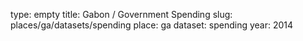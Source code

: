 type: empty
title: Gabon / Government Spending
slug: places/ga/datasets/spending
place: ga
dataset: spending
year: 2014
